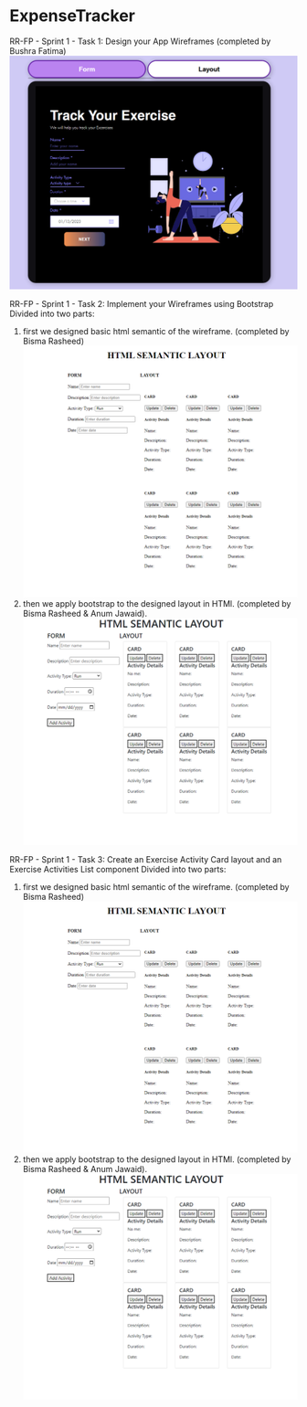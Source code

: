 # ExpenseTracker
RR-FP - Sprint 1 - Task 1: Design your App Wireframes (completed by Bushra Fatima)
![alt-text](https://github.com/Anumjawaid/ExpenseTracker/blob/main/wireframe/Screen-1.PNG)

RR-FP - Sprint 1 - Task 2: Implement your Wireframes using Bootstrap 
Divided into two parts:
1. first we designed basic html semantic of the wireframe. (completed by Bisma Rasheed)
![alt text](https://github.com/Anumjawaid/ExpenseTracker/blob/main/HTML-Semantic/htmlsemantic.PNG)
2. then we apply bootstrap to the designed layout in HTMl. (completed by Bisma Rasheed & Anum Jawaid).
![alt text](https://github.com/Anumjawaid/ExpenseTracker/blob/main/HTML-Semantic/htmlwithbootstrap.PNG)

RR-FP - Sprint 1 - Task 3: Create an Exercise Activity Card layout and an Exercise Activities List component
Divided into two parts:
1. first we designed basic html semantic of the wireframe. (completed by Bisma Rasheed)
![alt text](https://github.com/Anumjawaid/ExpenseTracker/blob/main/HTML-Semantic/htmlsemantic.PNG)
2. then we apply bootstrap to the designed layout in HTMl. (completed by Bisma Rasheed & Anum Jawaid).
![alt text](https://github.com/Anumjawaid/ExpenseTracker/blob/main/HTML-Semantic/htmlwithbootstrap.PNG)
